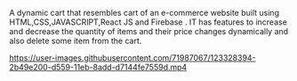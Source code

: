 A dynamic cart that resembles cart of an e-commerce website built using HTML,CSS,JAVASCRIPT,React JS and Firebase .
IT has features to increase and decrease the quantity of items and their price changes dynamically and also delete some item from the cart.



https://user-images.githubusercontent.com/71987067/123328394-2b49e200-d559-11eb-8add-d7144fe7559d.mp4

